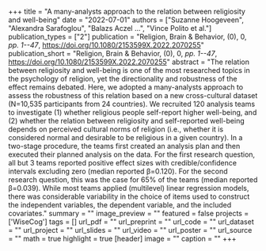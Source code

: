 +++
title = "A many-analysts approach to the relation between religiosity and well-being"
date = "2022-07-01"
authors = ["Suzanne Hoogeveen", "Alexandra Sarafoglou", "Balazs Aczel ...", "Vince Polito et al."]
publication_types = ["2"]
publication = "Religion, Brain & Behavior, (0), 0, _pp. 1--47_, https://doi.org/10.1080/2153599X.2022.2070255"
publication_short = "Religion, Brain & Behavior, (0), 0, _pp. 1--47_, https://doi.org/10.1080/2153599X.2022.2070255"
abstract = "The relation between religiosity and well-being is one of the most researched topics in the psychology of religion, yet the directionality and robustness of the effect remains debated. Here, we adopted a many-analysts approach to assess the robustness of this relation based on a new cross-cultural dataset (N=10,535 participants from 24 countries). We recruited 120 analysis teams to investigate (1) whether religious people self-report higher well-being, and (2) whether the relation between religiosity and self-reported well-being depends on perceived cultural norms of religion (i.e., whether it is considered normal and desirable to be religious in a given country). In a two-stage procedure, the teams first created an analysis plan and then executed their planned analysis on the data. For the first research question, all but 3 teams reported positive effect sizes with credible/confidence intervals excluding zero (median reported β=0.120). For the second research question, this was the case for 65% of the teams (median reported β=0.039). While most teams applied (multilevel) linear regression models, there was considerable variability in the choice of items used to construct the independent variables, the dependent variable, and the included covariates."
summary = ""
image_preview = ""
featured = false
projects = ['WiseCog']
tags = []
url_pdf = ""
url_preprint = ""
url_code = ""
url_dataset = ""
url_project = ""
url_slides = ""
url_video = ""
url_poster = ""
url_source = ""
math = true
highlight = true
[header]
image = ""
caption = ""
+++
